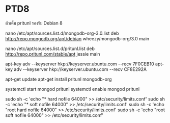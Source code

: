 # PTD8
ตัวเต็ม pritunl รองรับ Debian 8



nano /etc/apt/sources.list.d/mongodb-org-3.0.list
deb http://repo.mongodb.org/apt/debian wheezy/mongodb-org/3.0 main

nano /etc/apt/sources.list.d/pritunl.list
deb http://repo.pritunl.com/stable/apt jessie main

apt-key adv --keyserver hkp://keyserver.ubuntu.com --recv 7F0CEB10
apt-key adv --keyserver hkp://keyserver.ubuntu.com --recv CF8E292A

apt-get update
apt-get install pritunl mongodb-org

systemctl start mongod pritunl
systemctl enable mongod pritunl

sudo sh -c 'echo "* hard nofile 64000" >> /etc/security/limits.conf'
sudo sh -c 'echo "* soft nofile 64000" >> /etc/security/limits.conf'
sudo sh -c 'echo "root hard nofile 64000" >> /etc/security/limits.conf'
sudo sh -c 'echo "root soft nofile 64000" >> /etc/security/limits.conf'

